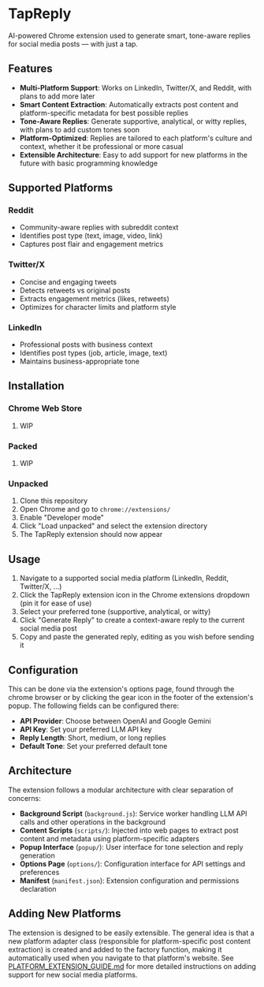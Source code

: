 # TapReply

AI-powered Chrome extension used to generate smart, tone-aware replies for social media posts — with just a tap.


## Features

- **Multi-Platform Support**: Works on LinkedIn, Twitter/X, and Reddit, with plans to add more later
- **Smart Content Extraction**: Automatically extracts post content and platform-specific metadata for best possible replies
- **Tone-Aware Replies**: Generate supportive, analytical, or witty replies, with plans to add custom tones soon
- **Platform-Optimized**: Replies are tailored to each platform's culture and context, whether it be professional or more casual
- **Extensible Architecture**: Easy to add support for new platforms in the future with basic programming knowledge

## Supported Platforms

### Reddit
- Community-aware replies with subreddit context
- Identifies post type (text, image, video, link)
- Captures post flair and engagement metrics

### Twitter/X
- Concise and engaging tweets
- Detects retweets vs original posts
- Extracts engagement metrics (likes, retweets)
- Optimizes for character limits and platform style

### LinkedIn
- Professional posts with business context
- Identifies post types (job, article, image, text)
- Maintains business-appropriate tone


## Installation

### Chrome Web Store
1. WIP

### Packed
1. WIP

### Unpacked
1. Clone this repository
2. Open Chrome and go to `chrome://extensions/`
3. Enable "Developer mode"
4. Click "Load unpacked" and select the extension directory
5. The TapReply extension should now appear


## Usage

1. Navigate to a supported social media platform (LinkedIn, Reddit, Twitter/X, ...)
2. Click the TapReply extension icon in the Chrome extensions dropdown (pin it for ease of use)
3. Select your preferred tone (supportive, analytical, or witty)
4. Click "Generate Reply" to create a context-aware reply to the current social media post
5. Copy and paste the generated reply, editing as you wish before sending it


## Configuration

This can be done via the extension's options page, found through the chrome browser or by clicking the gear icon in the footer of the extension's popup. The following fields can be configured there:

- **API Provider**: Choose between OpenAI and Google Gemini
- **API Key**: Set your preferred LLM API key
- **Reply Length**: Short, medium, or long replies
- **Default Tone**: Set your preferred default tone


## Architecture

The extension follows a modular architecture with clear separation of concerns:

- **Background Script** (`background.js`): Service worker handling LLM API calls and other operations in the background
- **Content Scripts** (`scripts/`): Injected into web pages to extract post content and metadata using platform-specific adapters
- **Popup Interface** (`popup/`): User interface for tone selection and reply generation
- **Options Page** (`options/`): Configuration interface for API settings and preferences
- **Manifest** (`manifest.json`): Extension configuration and permissions declaration


## Adding New Platforms

The extension is designed to be easily extensible. The general idea is that a new platform adapter class (responsible for platform-specific post content extraction) is created and added to the factory function, making it automatically used when you navigate to that platform's website. See [PLATFORM_EXTENSION_GUIDE.md](PLATFORM_EXTENSION_GUIDE.md) for more detailed instructions on adding support for new social media platforms.
